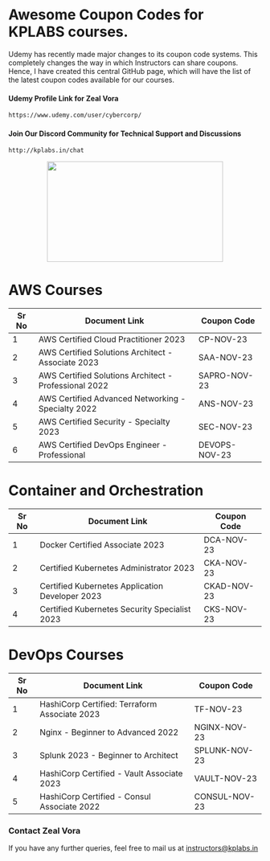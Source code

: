 # Awesome Coupon Codes for KPLABS courses.

Udemy has recently made major changes to its coupon code systems. This completely changes the way in which Instructors can share coupons. Hence, I have created this central GitHub page, which will have the list of the latest coupon codes available for our courses.

#### Udemy Profile Link for Zeal Vora

```sh
https://www.udemy.com/user/cybercorp/
```
#### Join Our Discord Community for Technical Support and Discussions

```sh
http://kplabs.in/chat
```
<p align="center">
  <img width="350" height="200" src="https://i.ibb.co/b3jFkkk/discord-terraform.png">
</p>

# AWS Courses 

| Sr No | Document Link | Coupon Code |
| ------ | ------ | ------ |
| 1 |AWS Certified Cloud Practitioner 2023 | CP-NOV-23 | 
| 2 |AWS Certified Solutions Architect - Associate  2023| SAA-NOV-23 |
| 3 |AWS Certified Solutions Architect - Professional 2022 | SAPRO-NOV-23 |
| 4 |AWS Certified Advanced Networking - Specialty 2022 | ANS-NOV-23 |
| 5 |AWS Certified Security - Specialty 2023 | SEC-NOV-23 |
| 6 |AWS Certified DevOps Engineer - Professional | DEVOPS-NOV-23 |

# Container and Orchestration

| Sr No | Document Link | Coupon Code |
| ------ | ------ | ------ |
| 1 | Docker Certified Associate 2023 | DCA-NOV-23 | 
| 2 | Certified Kubernetes Administrator 2023 | CKA-NOV-23 | 
| 3 | Certified Kubernetes Application Developer 2023 | CKAD-NOV-23 | 
| 4 | Certified Kubernetes Security Specialist 2023 | CKS-NOV-23 | 

# DevOps Courses

| Sr No | Document Link | Coupon Code |
| ------ | ------ | ------ |
| 1 | HashiCorp Certified: Terraform Associate 2023 | TF-NOV-23 | 
| 2 | Nginx - Beginner to Advanced 2022 | NGINX-NOV-23 | 
| 3 | Splunk 2023 - Beginner to Architect | SPLUNK-NOV-23 | 
| 4 | HashiCorp Certified - Vault Associate 2023 | VAULT-NOV-23 | 
| 5 | HashiCorp Certified - Consul Associate 2022 | CONSUL-NOV-23	 | 




### Contact Zeal Vora
If you have any further queries, feel free to mail us at instructors@kplabs.in
